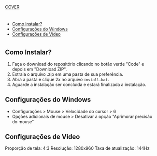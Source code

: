<!-- markdownlint-disable MD041 -->
[COVER](./cover.png)

#

- [Como Instalar?](#como-instalar)
- [Configurações do Windows](#configurações-do-windows)
- [Configurações de Vídeo](#configurações-de-vídeo)

<!-- markdownlint-disable MD024 -->
<!-- markdownlint-disable MD025 -->
#

## Como Instalar?

1. Faça o download do repositório clicando no botão verde "Code" e depois em "Download ZIP".
2. Extraia o arquivo .zip em uma pasta de sua preferência.
3. Abra a pasta e clique 2x no arquivo `install.bat`.
4. Aguarde a instalação ser concluída e estará finalizada a instalação.

## Configurações do Windows

- Configurações > Mouse > Velocidade do cursor > 6
- Opções adicionais de mouse > Desativar a opção "Aprimorar precisão do mouse"

## Configurações de Vídeo

Proporção de tela: 4:3
Resolução: 1280x960
Taxa de atualização: 144Hz
